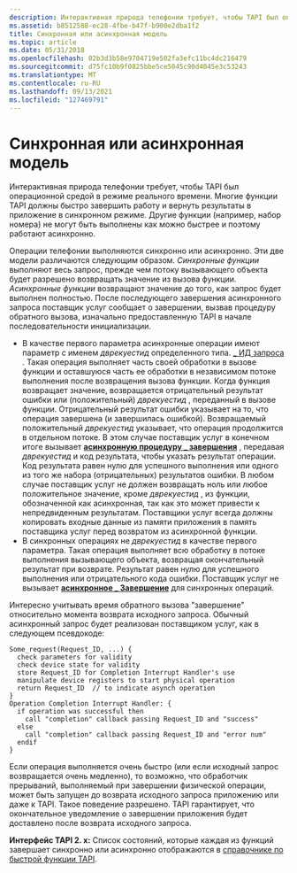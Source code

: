 ```yaml
---
description: Интерактивная природа телефонии требует, чтобы TAPI был операционной средой в режиме реального времени.
ms.assetid: b8512588-ec28-4fbe-b47f-b900e2dba1f2
title: Синхронная или асинхронная модель
ms.topic: article
ms.date: 05/31/2018
ms.openlocfilehash: 02b3d3b58e9704719e502fa3efc11bc4dc216479
ms.sourcegitcommit: d75fc10b9f0825bbe5ce5045c90d4045e3c53243
ms.translationtype: MT
ms.contentlocale: ru-RU
ms.lasthandoff: 09/13/2021
ms.locfileid: "127469791"
---
```

# <a name="synchronousasynchronous-model"></a>Синхронная или асинхронная модель

Интерактивная природа телефонии требует, чтобы TAPI был операционной средой в режиме реального времени. Многие функции TAPI должны быстро завершить работу и вернуть результаты в приложение в синхронном режиме. Другие функции (например, набор номера) не могут быть выполнены как можно быстрее и поэтому работают асинхронно.

Операции телефонии выполняются синхронно или асинхронно. Эти две модели различаются следующим образом. *Синхронные функции* выполняют весь запрос, прежде чем потоку вызывающего объекта будет разрешено возвращать значение из вызова функции. *Асинхронные функции* возвращают значение до того, как запрос будет выполнен полностью. После последующего завершения асинхронного запроса поставщик услуг сообщает о завершении, вызвав процедуру обратного вызова, изначально предоставленную TAPI в начале последовательности инициализации.

-   В качестве первого параметра асинхронные операции имеют параметр с именем *дврекуестид* определенного типа. [ \_ ИД запроса](./drv-requestid.md) . Такая операция выполняет часть своей обработки в вызове функции и оставшуюся часть ее обработки в независимом потоке выполнения после возвращения вызова функции. Когда функция возвращает значение, возвращается отрицательный результат ошибки или (положительный) *дврекуестид* , переданный в вызове функции. Отрицательный результат ошибки указывает на то, что операция завершена (и завершилась ошибкой). Возвращаемый положительный *дврекуестид* указывает, что операция продолжится в отдельном потоке. В этом случае поставщик услуг в конечном итоге вызывает [**асинхронную процедуру \_ завершения**](/windows/win32/api/tspi/nc-tspi-async_completion) , передавая *дврекуестид* и код результата, чтобы указать результат операции. Код результата равен нулю для успешного выполнения или одного из того же набора (отрицательных) результатов ошибки. В любом случае поставщик услуг не должен возвращать ноль или любое положительное значение, кроме *дврекуестид* , из функции, обозначенной как асинхронная, так как это может привести к непредвиденным результатам. Поставщики услуг всегда должны копировать входные данные из памяти приложения в память поставщика услуг перед возвратом из асинхронной функции.
-   В синхронных операциях не *дврекуестид* в качестве первого параметра. Такая операция выполняет всю обработку в потоке выполнения вызывающего объекта, возвращая окончательный результат при возврате. Результат равен нулю для успешного выполнения или отрицательного кода ошибки. Поставщик услуг не вызывает [**асинхронное \_ Завершение**](/windows/win32/api/tspi/nc-tspi-async_completion) для синхронных операций.

Интересно учитывать время обратного вызова "завершение" относительно момента возврата исходного запроса. Обычный асинхронный запрос будет реализован поставщиком услуг, как в следующем псевдокоде:

``` syntax
Some_request(Request_ID, ...) {
  check parameters for validity
  check device state for validity
  store Request_ID for Completion Interrupt Handler's use
  manipulate device registers to start physical operation
  return Request_ID  // to indicate asynch operation
}
Operation Completion Interrupt Handler: {
  if operation was successful then
    call "completion" callback passing Request_ID and "success"
  else
    call "completion" callback passing Request_ID and "error num"
  endif
}
```

Если операция выполняется очень быстро (или если исходный запрос возвращается очень медленно), то возможно, что обработчик прерываний, выполняемый при завершении физической операции, может быть запущен до возврата исходного запроса приложению или даже к TAPI. Такое поведение разрешено. TAPI гарантирует, что окончательное уведомление о завершении приложения будет доставлено после возврата исходного запроса.

**Интерфейс TAPI 2. x:** Список состояний, которые каждая из функций завершает синхронно или асинхронно отображаются в [справочнике по быстрой функции TAPI](./tapi-quick-function-reference.md).

 

 
